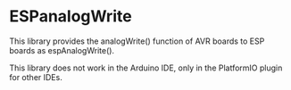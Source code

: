 # ESPanalogWrite
This library provides the analogWrite() function of AVR boards to ESP boards as espAnalogWrite().

This library does not work in the Arduino IDE, only in the PlatformIO plugin for other IDEs.
